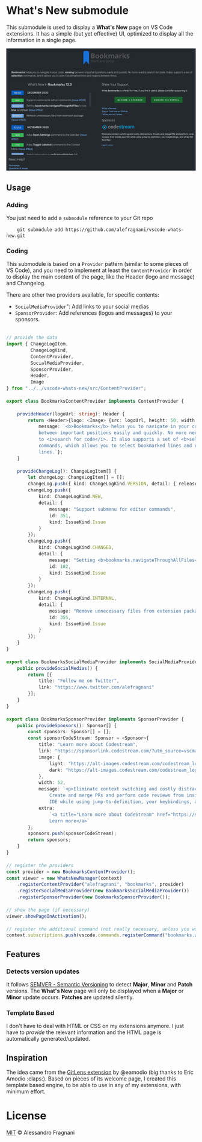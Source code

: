 # What's New submodule

This submodule is used to display a **What's New** page on VS Code extensions. It has a simple (but yet effective) UI, optimized to display all the information in a single page.

![whats-new-bookmarks](images/whats-new-bookmarks.png)

## Usage

### Adding

You just need to add a `submodule` reference to your Git repo

```
    git submodule add https://github.com/alefragnani/vscode-whats-new.git

```

### Coding

This submodule is based on a `Provider` pattern (similar to some pieces of VS Code), and you need to implement at least the `ContentProvider` in order to display the main content of the page, like the Header (logo and message) and Changelog.

There are other two providers available, for specific contents:

* `SocialMediaProvider`": Add links to your social medias
* `SponsorProvider`: Add references (logos and messages) to your sponsors.

```ts

// provide the data
import { ChangeLogItem, 
         ChangeLogKind, 
         ContentProvider, 
         SocialMediaProvider, 
         SponsorProvider, 
         Header, 
         Image
} from "../../vscode-whats-new/src/ContentProvider";

export class BookmarksContentProvider implements ContentProvider {

    provideHeader(logoUrl: string): Header {
        return <Header>{logo: <Image> {src: logoUrl, height: 50, width: 50}, 
            message: `<b>Bookmarks</b> helps you to navigate in your code, <b>moving</b> 
            between important positions easily and quickly. No more need 
            to <i>search for code</i>. It also supports a set of <b>selection</b>
            commands, which allows you to select bookmarked lines and regions between
            lines.`};
    }

    provideChangeLog(): ChangeLogItem[] {
        let changeLog: ChangeLogItem[] = [];
        changeLog.push({ kind: ChangeLogKind.VERSION, detail: { releaseNumber: "12.1.0", releaseDate: "December 2020" } });
        changeLog.push({
            kind: ChangeLogKind.NEW,
            detail: {
                message: "Support submenu for editor commands",
                id: 351,
                kind: IssueKind.Issue
            }
        });
        changeLog.push({
            kind: ChangeLogKind.CHANGED,
            detail: {
                message: "Setting <b>bookmarks.navigateThroughAllFiles</b> is now <b>true</b> by default",
                id: 102,
                kind: IssueKind.Issue
            }
        });
        changeLog.push({
            kind: ChangeLogKind.INTERNAL,
            detail: {
                message: "Remove unnecessary files from extension package",
                id: 355,
                kind: IssueKind.Issue
            }
        });
    }
}

export class BookmarksSocialMediaProvider implements SocialMediaProvider {
    public provideSocialMedias() {
        return [{
            title: "Follow me on Twitter",
            link: "https://www.twitter.com/alefragnani"
        }];
    }
}

export class BookmarksSponsorProvider implements SponsorProvider {
    public provideSponsors(): Sponsor[] {
        const sponsors: Sponsor[] = [];
        const sponsorCodeStream: Sponsor = <Sponsor>{
            title: "Learn more about Codestream",
            link: "https://sponsorlink.codestream.com/?utm_source=vscmarket&utm_campaign=bookmarks&utm_medium=banner",
            image: {
                light: "https://alt-images.codestream.com/codestream_logo_bookmarks.png",
                dark: "https://alt-images.codestream.com/codestream_logo_bookmarks.png"
            },
            width: 52,
            message: `<p>Eliminate context switching and costly distractions. 
                Create and merge PRs and perform code reviews from inside your 
                IDE while using jump-to-definition, your keybindings, and other IDE favorites.</p>`,
            extra:
                `<a title="Learn more about CodeStream" href="https://sponsorlink.codestream.com/?utm_source=vscmarket&utm_campaign=bookmarks&utm_medium=banner">
                Learn more</a>`
        };
        sponsors.push(sponsorCodeStream);
        return sponsors;
    }
}

// register the providers
const provider = new BookmarksContentProvider();
const viewer = new WhatsNewManager(context)
    .registerContentProvider("alefragnani", "bookmarks", provider)
    .registerSocialMediaProvider(new BookmarksSocialMediaProvider())
    .registerSponsorProvider(new BookmarksSponsorProvider());

// show the page (if necessary)
viewer.showPageInActivation();

// register the additional command (not really necessary, unless you want a command registered in your extension)
context.subscriptions.push(vscode.commands.registerCommand("bookmarks.whatsNew", () => viewer.showPage()));
```
## Features

### Detects version updates

It follows [SEMVER - Semantic Versioning](https://www.semver.org) to detect **Major**, **Minor** and **Patch** versions. The **What's New** page will only be displayed when a **Major** or **Minor** update occurs. **Patches** are updated silently.

### Template Based

I don't have to deal with HTML or CSS on my extensions anymore. I just have to _provide_ the relevant information and the HTML page is automatically generated/updated.

## Inspiration

The idea came from the [GitLens extension](https://marketplace.visualstudio.com/items?itemName=eamodio.gitlens) by @eamodio (big thanks to Eric Amodio :claps:). Based on pieces of its welcome page, I created this template based engine, to be able to use in any of my extensions, with minimum effort.

# License

[MIT](LICENSE.md) &copy; Alessandro Fragnani